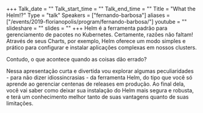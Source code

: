 +++
Talk_date = ""
Talk_start_time = ""
Talk_end_time = ""
Title = "What the Helm!?"
Type = "talk"
Speakers = ["fernando-barbosa"]
aliases = ["/events/2019-florianopolis/program/fernando-barbosa/"]
youtube = ""
slideshare = ""
slides = ""
+++
Helm é a ferramenta padrão para gerenciamento de pacotes no Kubernetes. Certamente, razões não faltam! Através de seus Charts, por exemplo, Helm oferece um modo simples e prático para configurar e instalar aplicações complexas em nossos clusters.

Contudo, o que acontece quando as coisas dão errado?

Nessa apresentação curta e divertida vou explorar algumas peculiaridades - para não dizer idiossincrasias - da ferramenta Helm, do tipo que você só aprende ao gerenciar centenas de releases em produção. Ao final dela, você vai saber como deixar sua instalação do Helm mais segura e robusta, e terá um conhecimento melhor tanto de suas vantagens quanto de suas limitações.
